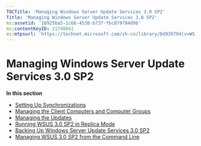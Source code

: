 ```yaml
---
TOCTitle: 'Managing Windows Server Update Services 3.0 SP2'
Title: 'Managing Windows Server Update Services 3.0 SP2'
ms:assetid: '16925ba5-1c66-4538-b737-fbc879794d9b'
ms:contentKeyID: 21740661
ms:mtpsurl: 'https://technet.microsoft.com/zh-cn/library/Dd939794(v=WS.10)'
---
```


Managing Windows Server Update Services 3.0 SP2
===============================================

**In this section**

-   [Setting Up Synchronizations](https://technet.microsoft.com/885cf0be-9cdf-4c45-a54f-944bf1f35a48)
-   [Managing the Client Computers and Computer Groups](https://technet.microsoft.com/5549522b-8fb2-4376-8982-66ae9bbcc72e)
-   [Managing the Updates](https://technet.microsoft.com/d115658a-9e26-49c5-bccb-8d00038fad9d)
-   [Running WSUS 3.0 SP2 in Replica Mode](https://technet.microsoft.com/bbcd889e-3d5d-4e68-9357-fa85b4685fed)
-   [Backing Up Windows Server Update Services 3.0 SP2](https://technet.microsoft.com/df778948-c8eb-4b09-8db3-94a496340713)
-   [Managing WSUS 3.0 SP2 from the Command Line](https://technet.microsoft.com/4d4b90e9-bbb2-429a-92c9-1e5388240416)
